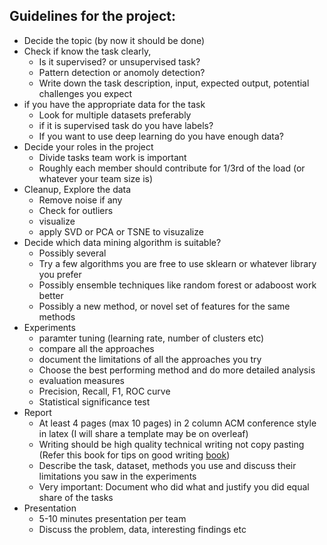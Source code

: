 ## Guidelines for the project:

* Decide the topic (by now it should be done)
* Check if know the task clearly, 
  * Is it supervised? or unsupervised task?
  * Pattern detection or anomoly detection?
  * Write down the task description, input, expected output, potential challenges you expect
* if you have the appropriate data for the task
  * Look for multiple datasets preferably
  * if it is supervised task do you have labels?
  * If you want to use deep learning do you have enough data?
* Decide your roles in the project
  * Divide tasks team work is important
  * Roughly each member should contribute for 1/3rd of the load (or whatever your team size is)
* Cleanup, Explore the data
  * Remove noise if any
  * Check for outliers
  * visualize
  * apply SVD or PCA or TSNE to visuzalize
* Decide which data mining algorithm is suitable?
  * Possibly several
  * Try a few algorithms you are free to use sklearn or whatever library you prefer
  * Possibly ensemble techniques like random forest or adaboost work better
  * Possibly a new method, or novel set of features for the same methods
* Experiments 
  * paramter tuning (learning rate, number of clusters etc)
  * compare all the approaches
  * document the limitations of all the approaches you try
  * Choose the best performing method and do more detailed analysis
  * evaluation measures
  * Precision, Recall, F1, ROC curve
  * Statistical significance test
* Report
  * At least 4 pages (max 10 pages) in 2 column ACM conference style in latex (I will share a template may be on overleaf)
  * Writing should be high quality technical writing not copy pasting (Refer this book for tips on good writing [book](https://pingpong.chalmers.se/public/pp/public_courses/course08583/published/1510227352918/resourceId/4156227/content/Zobel%20-%20Writing%20for%20computer%20science%203rd%20edition.pdf))
  * Describe the task, dataset, methods you use and discuss their limitations you saw in the experiments
  * Very important: Document who did what and justify you did equal share of the tasks
* Presentation
  * 5-10 minutes presentation per team
  * Discuss the problem, data, interesting findings etc
